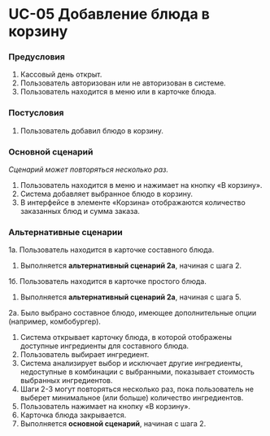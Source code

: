 # UC-05 Добавление блюда в корзину

### Предусловия

1. Кассовый день открыт.
2. Пользователь авторизован или не авторизован в системе.
3. Пользователь находится в меню или в карточке блюда.

### Постусловия

1. Пользователь добавил блюдо в корзину.

### Основной сценарий

*Сценарий может повторяться несколько раз.*

1. Пользователь находится в меню и нажимает на кнопку «В корзину».
2. Система добавляет выбранное блюдо в корзину.
3. В интерфейсе в элементе «Корзина» отображаются количество заказанных блюд и сумма заказа.

### Альтернативные сценарии

1a. Пользователь находится в карточке составного блюда.

1. Выполняется **альтернативный сценарий 2а**, начиная с шага 2.

1б. Пользователь находится в карточке простого блюда.

1. Выполняется **альтернативный сценарий 2а**, начиная с шага 5.

2а. Было выбрано составное блюдо, имеющее дополнительные опции (например, комбобургер). 

1. Система открывает карточку блюда, в которой отображены доступные ингредиенты для составного блюда.
2. Пользователь выбирает ингредиент.
3. Система анализирует выбор и исключает другие ингредиенты, недоступные в комбинации с выбранными, показывает стоимость выбранных ингредиентов.
4. Шаги 2-3 могут повторяться несколько раз, пока пользователь не выберет минимальное (или больше) количество 
   ингредиентов.
5. Пользователь нажимает на кнопку «В корзину».
6. Карточка блюда закрывается.
7. Выполняется **основной сценарий**, начиная с шага 2.


